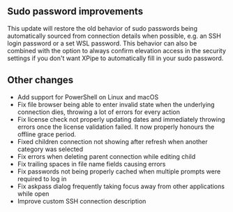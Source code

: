 ## Sudo password improvements

This update will restore the old behavior of sudo passwords being automatically sourced from connection details when possible, e.g. an SSH login password or a set WSL password.
This behavior can also be combined with the option to always confirm elevation access in the security settings if you don't want XPipe to automatically fill in your sudo password.

## Other changes

- Add support for PowerShell on Linux and macOS
- Fix file browser being able to enter invalid state when the underlying connection dies, throwing a lot of errors for every action
- Fix license check not properly updating dates and immediately throwing errors once the license validation failed. It now properly honours the offline grace period.
- Fixed children connection not showing after refresh when another category was selected
- Fix errors when deleting parent connection while editing child
- Fix trailing spaces in file name fields causing errors
- Fix passwords not being properly cached when multiple prompts were required to log in
- Fix askpass dialog frequently taking focus away from other applications while open
- Improve custom SSH connection description
